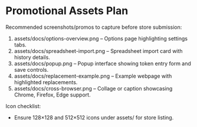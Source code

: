 # Promotional Assets Plan

Recommended screenshots/promos to capture before store submission:

1. assets/docs/options-overview.png – Options page highlighting settings tabs.
2. assets/docs/spreadsheet-import.png – Spreadsheet import card with history details.
3. assets/docs/popup.png – Popup interface showing token entry form and save controls.
4. assets/docs/replacement-example.png – Example webpage with highlighted replacements.
5. assets/docs/cross-browser.png – Collage or caption showcasing Chrome, Firefox, Edge support.

Icon checklist:
- Ensure 128×128 and 512×512 icons under assets/ for store listing.
